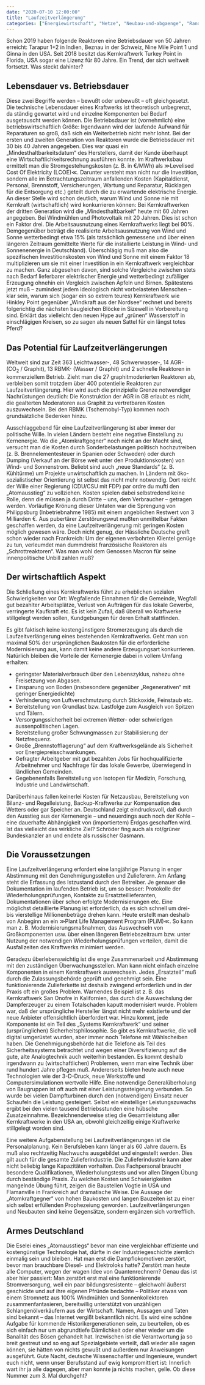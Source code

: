 ```yaml
---
date: "2020-07-10 12:00:00"
title: "Laufzeitverlängerung"
categories: ["Energiewirtschaft", "Netze", "Neubau-und-abgaenge", "Randbedingungen"]
---
```


		
Schon 2019 haben folgende Reaktoren eine Betriebsdauer von 50 Jahren erreicht: Tarapur 1+2 in Indien, Beznau in der Schweiz, Nine Mile Point 1 und Ginna in den USA. Seit 2018 besitzt das Kernkraftwerk Turkey Point in Florida, USA sogar eine Lizenz für 80 Jahre. Ein Trend, der sich weltweit fortsetzt. Was steckt dahinter?


## Lebensdauer vs. Betriebsdauer

Diese zwei Begriffe werden – bewußt oder unbewußt – oft gleichgesetzt. Die technische Lebensdauer eines Kraftwerks ist theoretisch unbegrenzt, da ständig gewartet wird und einzelne Komponenten bei Bedarf ausgetauscht werden können. Die Betriebsdauer ist (vornehmlich) eine betriebswirtschaftlich Größe: Irgendwann wird der laufende Aufwand für Reparaturen so groß, daß sich ein Weiterbetrieb nicht mehr lohnt. Bei der ersten und zweiten Generation von Reaktoren wurde die Betriebsdauer mit 30 bis 40 Jahren angegeben. Dies war quasi ein „Mindesthaltbarkeitsdatum“ des Herstellers, damit der Kunde überhaupt eine Wirtschaftlichkeitsrechnung ausführen konnte. Im Kraftwerksbau ermittelt man die Stromgestehungskosten (z. B. in €/MWh) als ≫Levelised Cost Of Elektricity (LCOE)≪. Darunter versteht man nicht nur die Investition, sondern alle im Betrachtungszeitraum anfallenden Kosten (Kapitaldienst, Personal, Brennstoff, Versicherungen, Wartung und Reparatur, Rücklagen für die Entsorgung etc.) geteilt durch die zu erwartende elektrische Energie. An dieser Stelle wird schon deutlich, warum Wind und Sonne nie mit Kernkraft (wirtschaftlich) wird konkurrieren können: Bei Kernkraftwerken der dritten Generation wird die „Mindesthaltbarkeit“ heute mit 60 Jahren angegeben. Bei Windmühlen und Photovoltaik mit 20 Jahren. Dies ist schon ein Faktor drei. Die Arbeitsausnutzung eines Kernkraftwerks liegt bei 90%. Demgegenüber beträgt die realisierte Arbeitsausnutzung von Wind und Sonne wetterbedingt etwa 15% (als tatsächlich gemessene und über einen längeren Zeitraum gemittelte Werte für die installierte Leistung in Wind- und Sonnenenergie in Deutschland). Überschlägig muß man also die spezifischen Investitionskosten von Wind und Sonne mit einem Faktor 18 multiplizieren um sie mit einer Investition in ein Kernkraftwerk vergleichbar zu machen. Ganz abgesehen davon, sind solche Vergleiche zwischen stets nach Bedarf lieferbarer elektrischer Energie und wetterbedingt zufälliger Erzeugung ohnehin ein Vergleich zwischen Äpfeln und Birnen. Spätestens jetzt muß – zumindest jedem ideologisch nicht vorbelasteten Menschen – klar sein, warum sich (sogar ein so extrem teures) Kernkraftwerk wie Hinkley Point gegenüber „Windkraft aus der Nordsee“ rechnet und bereits folgerichtig die nächsten baugleichen Blöcke in Sizewell in Vorbereitung sind. Erklärt das vielleicht den neuen Hype auf „grünen“ Wasserstoff in einschlägigen Kreisen, so zu sagen als neuen Sattel für ein längst totes Pferd?


## Das Potential für Laufzeitverlängerungen

Weltweit sind zur Zeit 363 Leichtwasser-, 48 Schwerwasser-, 14 AGR- (CO<sub>2</sub>&nbsp;/ Graphit), 13 RBMK- (Wasser / Graphit) und 2 schnelle Reaktoren in kommerziellem Betrieb. Zieht man die 27 graphitmoderierten Reaktoren ab, verbleiben somit trotzdem über 400 potentielle Reaktoren zur Laufzeitverlängerung. Hier wird auch die prinzipielle Grenze notwendiger Nachrüstungen deutlich: Die Konstruktion der AGR in GB erlaubt es nicht, die gealterten Moderatoren aus Graphit zu vertretbaren Kosten auszuwechseln. Bei den RBMK (Tschernobyl-Typ) kommen noch grundsätzliche Bedenken hinzu.

Ausschlaggebend für eine Laufzeitverlängerung ist aber immer der politische Wille. In vielen Ländern besteht eine negative Einstellung zu Kernenergie. Wo die „Atomkraftgegner“ noch nicht an der Macht sind, versucht man die Kosten durch Sonderbelastungen politisch hochzutreiben (z. B. Brennelementesteuer in Spanien oder Schweden) oder durch Dumping (Verkauf an der Börse weit unter den Produktionskosten) von Wind- und Sonnenstrom. Beliebt sind auch „neue Standards“ (z. B. Kühltürme) um Projekte unwirtschaftlich zu machen. In Ländern mit öko-sozialistischer Orientierung ist selbst das nicht mehr notwendig. Dort reicht der Wille einer Regierung (CDU/CSU mit FDP) par ordre du mufti den „Atomausstieg“ zu vollziehen. Kosten spielen dabei selbstredend keine Rolle, denn die müssen ja durch Dritte – uns, dem Verbraucher – getragen werden. Vorläufige Krönung dieser Untaten war die Sprengung von Philippsburg (Inbetriebnahme 1985) mit einem angeblichen Restwert von 3 Milliarden €. Aus pubertärer Zerstörungswut mußten unmittelbar Fakten geschaffen werden, da eine Laufzeitverlängerung mit geringen Kosten möglich gewesen wäre. Doch nicht genug, der Hässliche Deutsche greift schon wieder nach Frankreich: Um der eigenen verbohrten Klientel genüge zu tun, verleumdet man dummdreist französische Reaktoren als „Schrottreaktoren“. Was man wohl dem Genossen Macron für seine innenpolitische Unbill zahlen muß?


## Der wirtschaftlich Aspekt

Die Schließung eines Kernkraftwerks führt zu erheblichen sozialen Schwierigkeiten vor Ort: Wegfallende Einnahmen für die Gemeinde, Wegfall gut bezahlter Arbeitsplätze, Verlust von Aufträgen für das lokale Gewerbe, verringerte Kaufkraft etc. Es ist kein Zufall, daß überall wo Kraftwerke stillgelegt werden sollen, Kundgebungen für deren Erhalt stattfinden.

Es gibt faktisch keine kostengünstigere Stromerzeugung als durch die Laufzeitverlängerung eines bestehenden Kernkraftwerks. Geht man von maximal 50% der ursprünglichen Baukosten für die erforderliche Modernisierung aus, kann damit keine andere Erzeugungsart konkurrieren. Natürlich bleiben die Vorteile der Kernenergie dabei in vollem Umfang erhalten:


* geringster Materialverbrauch über den Lebenszyklus, nahezu ohne Freisetzung von Abgasen.
* Einsparung von Boden (insbesondere gegenüber „Regenerativen“ mit geringer Energiedichte)
* Verhinderung von Luftverschmutzung durch Stickoxide, Feinstaub etc.
* Bereitstellung von Grundlast bzw. Lastfolge zum Ausgleich von Spitzen und Tälern.
* Versorgungssicherheit bei extremen Wetter- oder schwierigen aussenpolitischen Lagen.
* Bereitstellung großer Schwungmassen zur Stabilisierung der Netzfrequenz.
* Große „Brennstofflagerung“ auf dem Kraftwerksgelände als Sicherheit vor Energiepreisschwankungen.
* Gefragter Arbeitgeber mit gut bezahlten Jobs für hochqualifizierte Arbeitnehmer und Nachfrage für das lokale Gewerbe, überwiegend in ländlichen Gemeinden.
* Gegebenenfalls Bereitstellung von Isotopen für Medizin, Forschung, Industrie und Landwirtschaft.


Darüberhinaus fallen keinerlei Kosten für Netzausbau, Bereitstellung von Bilanz- und Regelleistung, Backup-Kraftwerke zur Kompensation des Wetters oder gar Speicher an. Deutschland zeigt eindrucksvoll, daß durch den Ausstieg aus der Kernenergie – und neuerdings auch noch der Kohle – eine dauerhafte Abhängigkeit von (importiertem) Erdgas geschaffen wird. Ist das vielleicht das wirkliche Ziel? Schröder fing auch als rot/grüner Bundeskanzler an und endete als russischer Gasmann.


## Die Voraussetzungen

Eine Laufzeitverlängerung erfordert eine langjährige Planung in enger Abstimmung mit den Genehmigungsstellen und Zulieferern. Am Anfang steht die Erfassung des Istzustand durch den Betreiber. Je genauer die Dokumentation im laufenden Betrieb ist, um so besser: Protokolle der Wiederholungsprüfungen, Kontakte zu Ersatzteillieferanten, Dokumentationen über schon erfolgte Modernisierungen etc. Eine möglichst detaillierte Planung ist erforderlich, da es sich schnell um drei- bis vierstellige Millionenbeträge drehen kann. Heute erstellt man deshalb von Anbeginn an ein ≫Plant Life Management Program (PLiM)≪. So kann man z. B. Modernisierungsmaßnahmen, das Auswechseln von Großkomponenten usw. über einen längeren Betriebszeitraum bzw. unter Nutzung der notwendigen Wiederholungsprüfungen verteilen, damit die Ausfallzeiten des Kraftwerks minimiert werden.

Geradezu überlebenswichtig ist die enge Zusammenarbeit und Abstimmung mit den zuständigen Überwachungsstellen. Man kann nicht einfach einzelne Komponenten in einem Kernkraftwerk auswechseln. Jedes „Ersatzteil“ muß durch die Zulassungsbehörde geprüft und genehmigt sein. Eine funktionierende Zulieferkette ist deshalb zwingend erforderlich und in der Praxis oft ein großes Problem. Warnendes Beispiel ist z. B. das Kernkraftwerk San Onofre in Kalifornien, das durch die Auswechslung der Dampferzeuger zu einem Totalschaden kaputt modernisiert wurde. Problem war, daß der ursprüngliche Hersteller längst nicht mehr existierte und der neue Anbieter offensichtlich überfordert war. Hinzu kommt, jede Komponente ist ein Teil des „Systems Kernkraftwerk“ und seiner (ursprünglichen) Sicherheitsphilosophie. So gibt es Kernkraftwerke, die voll digital umgerüstet wurden, aber immer noch Telefone mit Wählscheiben haben. Die Genehmigungsbehörde hat die Telefone als Teil des Sicherheitssystems betrachtet und wegen einer Diversifizierung auf die gute, alte Analogtechnik auch weiterhin bestanden. Es kommt deshalb irgendwann zu (wirtschaftlichen) Problemen, wenn man eine Technik über rund hundert Jahre pflegen muß. Andererseits bieten heute auch neue Technologien wie der 3-D-Druck, neue Werkstoffe und Computersimulationen wertvolle Hilfe. Eine notwendige Generalüberholung von Baugruppen ist oft auch mit einer Leistungssteigerung verbunden. So wurde bei vielen Dampfturbinen durch den (notwendigen) Einsatz neuer Schaufeln die Leistung gesteigert. Selbst ein einstelliger Leistungszuwachs ergibt bei den vielen tausend Betriebsstunden eine hübsche Zusatzeinnahme. Bezeichnenderweise stieg die Gesamtleistung aller Kernkraftwerke in den USA an, obwohl gleichzeitig einige Kraftwerke stillgelegt worden sind.

Eine weitere Aufgabenstellung bei Laufzeitverlängerungen ist die Personalplanung. Kein Berufsleben kann länger als 60 Jahre dauern. Es muß also rechtzeitig Nachwuchs ausgebildet und eingestellt werden. Dies gilt auch für die gesamte Zulieferindustrie. Die Zulieferindustrie kann aber nicht beliebig lange Kapazitäten vorhalten. Das Fachpersonal braucht besondere Qualifikationen, Wiederholungstests und vor allen Dingen Übung durch beständige Praxis. Zu welchen Kosten und Schwierigkeiten mangelnde Übung führt, zeigen die Baustellen Vogtle in USA und Flamanville in Frankreich auf dramatische Weise. Die Aussage der „Atomkraftgegner“ von hohen Baukosten und langen Bauzeiten ist zu einer sich selbst erfüllenden Prophezeiung geworden. Laufzeitverlängerungen und Neubauten sind keine Gegensätze, sondern ergänzen sich vortrefflich.


## Armes Deutschland

Die Eselei eines „Atomausstiegs“ bevor man eine vergleichbar effiziente und kostengünstige Technologie hat, dürfte in der Industriegeschichte ziemlich einmalig sein und bleiben. Hat man erst die Dampflokomotiven zerstört, bevor man brauchbare Diesel- und Elektroloks hatte? Zerstört man heute alle Computer, wegen der wagen Idee von Quantenrechnern? Genau das ist aber hier passiert: Man zerstört erst mal eine funktionierende Stromversorgung, weil ein paar bildungsresistente – gleichwohl äußerst geschickte und auf ihre eigenen Pfründe bedachte – Politiker etwas von einem Stromnetz aus 100% Windmühlen und Sonnenkollektoren zusammenfantasieren, bereitwillig unterstützt von unzähligen Schlangenölverkäufern aus der Wirtschaft. Namen, Aussagen und Taten sind bekannt – das Internet vergißt bekanntlich nicht. Es wird eine schöne Aufgabe für kommende Historikergenerationen sein, zu beurteilen, ob es sich einfach nur um abgrundtiefe Dämlichkeit oder eher wieder um die Banalität des Bösen gehandelt hat. Inzwischen ist die Verantwortung ja so breit gestreut und so eng auf Spezialgebiete verteilt, daß wieder alle sagen können, sie hätten von nichts gewußt und außerdem nur Anweisungen ausgeführt. Gute Nacht, deutsche Wissenschaftler und Ingenieure, wundert euch nicht, wenn unser Berufsstand auf ewig kompromittiert ist: Innerlich wart ihr ja alle dagegen, aber man konnte ja nichts machen, gelle. Ob diese Nummer zum 3. Mal durchgeht?

